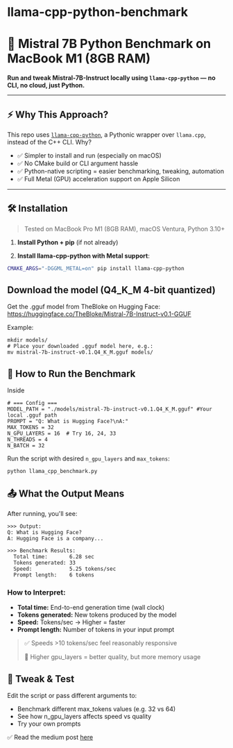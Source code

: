 # llama-cpp-python-benchmark

# 🧠 Mistral 7B Python Benchmark on MacBook M1 (8GB RAM)

**Run and tweak Mistral-7B-Instruct locally using `llama-cpp-python` — no CLI, no cloud, just Python.**

---

## ⚡ Why This Approach?

This repo uses [`llama-cpp-python`](https://github.com/santhoshnumberone/llama-cpp-python-benchmark/tree/main), a Pythonic wrapper over `llama.cpp`, instead of the C++ CLI. Why?

- ✅ Simpler to install and run (especially on macOS)
- ✅ No CMake build or CLI argument hassle
- ✅ Python-native scripting = easier benchmarking, tweaking, automation
- ✅ Full Metal (GPU) acceleration support on Apple Silicon

---

## 🛠️ Installation

> Tested on MacBook Pro M1 (8GB RAM), macOS Ventura, Python 3.10+

1. **Install Python + pip** (if not already)

2. **Install llama-cpp-python with Metal support**:

```bash
CMAKE_ARGS="-DGGML_METAL=on" pip install llama-cpp-python
```
## Download the model (Q4_K_M 4-bit quantized)

Get the .gguf model from TheBloke on Hugging Face:
https://huggingface.co/TheBloke/Mistral-7B-Instruct-v0.1-GGUF

Example:
```
mkdir models/
# Place your downloaded .gguf model here, e.g.:
mv mistral-7b-instruct-v0.1.Q4_K_M.gguf models/
```
## 🚀 How to Run the Benchmark
Inside 
```
# === Config ===
MODEL_PATH = "./models/mistral-7b-instruct-v0.1.Q4_K_M.gguf" #Your local .gguf path
PROMPT = "Q: What is Hugging Face?\nA:"
MAX_TOKENS = 32
N_GPU_LAYERS = 16  # Try 16, 24, 33
N_THREADS = 4
N_BATCH = 32
```
Run the script with desired `n_gpu_layers` and `max_tokens`:

```
python llama_cpp_benchmark.py
```
## 📤 What the Output Means
After running, you'll see:
```
>>> Output:
Q: What is Hugging Face?
A: Hugging Face is a company...

>>> Benchmark Results:
  Total time:       6.28 sec
  Tokens generated: 33
  Speed:            5.25 tokens/sec
  Prompt length:    6 tokens
```

### How to Interpret:
 - **Total time:** End-to-end generation time (wall clock)
 - **Tokens generated:** New tokens produced by the model
 - **Speed:** Tokens/sec → Higher = faster
 - **Prompt length:** Number of tokens in your input prompt

> ✅ Speeds >10 tokens/sec feel reasonably responsive
> 
> 🧠 Higher gpu_layers = better quality, but more memory usage

## 🔧 Tweak & Test

Edit the script or pass different arguments to:
 - Benchmark different max_tokens values (e.g. 32 vs 64)
 - See how n_gpu_layers affects speed vs quality
 - Try your own prompts

✅ Read the medium post [here]()




